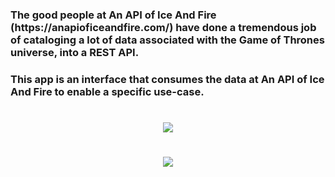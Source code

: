 <h3>The good people at An API of Ice And Fire (https://anapioficeandfire.com/) have done a
tremendous job of cataloging a lot of data associated with the Game of Thrones universe, into
a REST API.
</h3>

<h3>This app is an interface that consumes the data at An API of Ice And Fire to enable a specific use-case.</h3>

<h1 align="center">
    <img  src="https://user-images.githubusercontent.com/36642146/178210924-9bc23822-c924-4a26-9053-5c628f931b78.png">
</h1>


<h1 align="center">
    <img  src="https://user-images.githubusercontent.com/36642146/178212059-2e47ff7b-ec03-4a4d-8fc3-418aa1f5f65a.png">
</h1>

